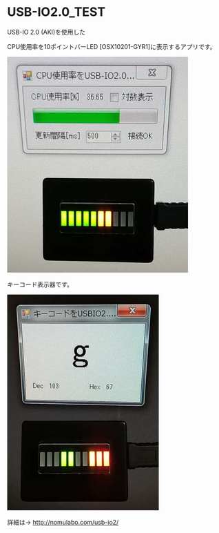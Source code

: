 # USB-IO2.0_TEST

USB-IO 2.0 (AKI)を使用した

CPU使用率を10ポイントバーLED [OSX10201-GYR1]に表示するアプリです。

![](https://github.com/7m4mon/USB-IO2.0_TEST/raw/master/usbio_1.jpg)

キーコード表示器です。

![](https://github.com/7m4mon/USB-IO2.0_TEST/raw/master/usbio_4.jpg)

詳細は→
http://nomulabo.com/usb-io2/
